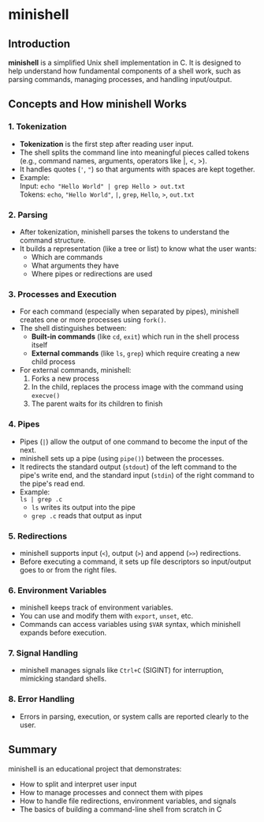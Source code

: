 # minishell

## Introduction

**minishell** is a simplified Unix shell implementation in C. It is designed to help understand how fundamental components of a shell work, such as parsing commands, managing processes, and handling input/output.

## Concepts and How minishell Works

### 1. Tokenization

- **Tokenization** is the first step after reading user input.
- The shell splits the command line into meaningful pieces called tokens (e.g., command names, arguments, operators like |, <, >).
- It handles quotes (`'`, `"`) so that arguments with spaces are kept together.
- Example:  
  Input: `echo "Hello World" | grep Hello > out.txt`  
  Tokens: `echo`, `"Hello World"`, `|`, `grep`, `Hello`, `>`, `out.txt`

### 2. Parsing

- After tokenization, minishell parses the tokens to understand the command structure.
- It builds a representation (like a tree or list) to know what the user wants:  
  - Which are commands
  - What arguments they have
  - Where pipes or redirections are used

### 3. Processes and Execution

- For each command (especially when separated by pipes), minishell creates one or more processes using `fork()`.
- The shell distinguishes between:
    - **Built-in commands** (like `cd`, `exit`) which run in the shell process itself
    - **External commands** (like `ls`, `grep`) which require creating a new child process
- For external commands, minishell:
    1. Forks a new process
    2. In the child, replaces the process image with the command using `execve()`
    3. The parent waits for its children to finish

### 4. Pipes

- Pipes (`|`) allow the output of one command to become the input of the next.
- minishell sets up a pipe (using `pipe()`) between the processes.
- It redirects the standard output (`stdout`) of the left command to the pipe's write end, and the standard input (`stdin`) of the right command to the pipe's read end.
- Example:  
  `ls | grep .c`  
  - `ls` writes its output into the pipe  
  - `grep .c` reads that output as input

### 5. Redirections

- minishell supports input (`<`), output (`>`) and append (`>>`) redirections.
- Before executing a command, it sets up file descriptors so input/output goes to or from the right files.

### 6. Environment Variables

- minishell keeps track of environment variables.
- You can use and modify them with `export`, `unset`, etc.
- Commands can access variables using `$VAR` syntax, which minishell expands before execution.

### 7. Signal Handling

- minishell manages signals like `Ctrl+C` (SIGINT) for interruption, mimicking standard shells.

### 8. Error Handling

- Errors in parsing, execution, or system calls are reported clearly to the user.

## Summary

minishell is an educational project that demonstrates:
- How to split and interpret user input
- How to manage processes and connect them with pipes
- How to handle file redirections, environment variables, and signals
- The basics of building a command-line shell from scratch in C
